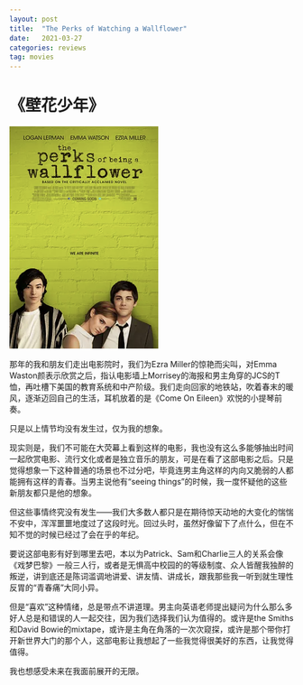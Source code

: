 ```yaml
---
layout: post
title:  "The Perks of Watching a Wallflower"
date:   2021-03-27
categories: reviews
tag: movies
---
```

# 《壁花少年》
![wallflower](/assets/wallflower.png)

那年的我和朋友们走出电影院时，我们为Ezra Miller的惊艳而尖叫，对Emma Waston颜表示欣赏之后，指认电影墙上Morrisey的海报和男主角穿的JCS的T恤，再吐槽下美国的教育系统和中产阶级。我们走向回家的地铁站，吹着春末的暖风，逐渐迈回自己的生活，耳机放着的是《Come On Eileen》欢悦的小提琴前奏。

只是以上情节均没有发生过，仅为我的想象。

现实则是，我们不可能在大荧幕上看到这样的电影，我也没有这么多能够抽出时间一起欣赏电影、流行文化或者是独立音乐的朋友，可是在看了这部电影之后。只是觉得想象一下这种普通的场景也不过分吧，毕竟连男主角这样的内向又脆弱的人都能拥有这样的青春。当男主说他有“seeing things”的时候，我一度怀疑他的这些新朋友都只是他的想象。

但这些事情终究没有发生——我们大多数人都只是在期待惊天动地的大变化的惴惴不安中，浑浑噩噩地度过了这段时光。回过头时，虽然好像留下了点什么，但在不知不觉的时候已经过了会在乎的年纪。

要说这部电影有好到哪里去吧，本以为Patrick、Sam和Charlie三人的关系会像《戏梦巴黎》一般三人行，或者是无惧高中校园的的等级制度、众人皆醒我独醉的叛逆，讲到底还是陈词滥调地讲爱、讲友情、讲成长，跟我那些我一听到就生理性反胃的“青春痛”大同小异。

但是“喜欢”这种情绪，总是带点不讲道理。男主向英语老师提出疑问为什么那么多好人总是和错误的人一起交往，因为我们选择我们认为值得的。或许是the Smiths和David Bowie的mixtape，或许是主角在角落的一次次窥探，或许是那个带你打开新世界大门的那个人，这部电影让我想起了一些我觉得很美好的东西，让我觉得值得。

我也想感受未来在我面前展开的无限。
